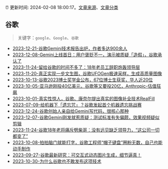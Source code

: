 :alarm_clock: 更新时间: 2024-02-08 18:00:17。[文章来源](/README.md)、[文章分类](/TAGS.md)

## 谷歌


> 关键字：`google`、`Google`、`谷歌`



- [2023-12-21-谷歌Gemini技术报告出炉，作者多达900余人](https://posts.careerengine.us/p/6583c9323fdfc274a836c9fc) 
- [2023-12-08-Gemini上线首日：用户褒贬不一，演示被质疑「造假」，谷歌承认了](https://posts.careerengine.us/p/65729d02681a475d5e9340c8) 
- [2023-11-24-留给谷歌的时间不多了：18年老员工辞职炮轰领导层](https://posts.careerengine.us/p/656022735420a2772b7b4eb5) 
- [2023-11-20-真正实现一步文生图，谷歌UFOGen极速采样，生成高质量图像](https://posts.careerengine.us/p/655ae51d11f6942d9af9ce3b) 
- [2023-10-13-谷歌2023博士奖学金公布，67位博士生获奖，华人近20位](https://posts.careerengine.us/p/6528ceadcf447574a67de992) 
- [2023-10-05-亚马逊刚投40亿美元，谷歌等又要投20亿，Anthropic-估值狂飙](https://posts.careerengine.us/p/651e399e986ff466e2c67942) 
- [2023-10-01-真实性惊人，谷歌、康奈尔提出真实的图像补全技术RealFill](https://posts.careerengine.us/p/6518fba578237b2c69902dcb) 
- [2023-07-09-给机器下「遗忘咒」？谷歌发起首个机器遗忘挑战赛](https://posts.careerengine.us/p/64aa88110dded95d9df53a98) 
- [2023-12-24-谷歌创始人亲自给Gemini写代码，很核心那种](https://posts.careerengine.us/p/6587af91dfa71f27178157b1) 
- [2023-12-07-谷歌Gemini刚发就惹质疑：测试标准有失偏颇，效果视频疑似剪辑](https://posts.careerengine.us/p/65716ec3b4df684de14de733) 
- [2023-11-24-谷歌18年老将痛斥劈柴哥：没有远见缺乏领导力，“这公司一切都变了”](https://posts.careerengine.us/p/65602ded85648e30ef515a93) 
- [2023-10-08-拍拍脑门就能打字，谷歌工程师“帽子键盘”圈粉无数，自己也能动手制作](https://posts.careerengine.us/p/652236f5dcf5fa2d9b8ecd4e) 
- [2023-09-27-谷歌最新研究：可交互式动态图片生成，细节逼真！](https://posts.careerengine.us/p/6513b2d93449e275617c0480) 
- [2023-10-30-为什么谷歌也不敢发布这项技术](https://posts.careerengine.us/p/653f40428bd9cf049a24ed9f) 
